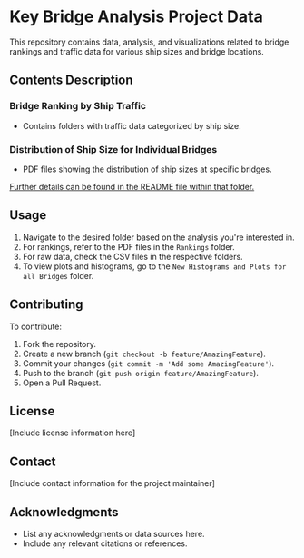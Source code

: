 # Key Bridge Analysis Project Data
This repository contains data, analysis, and visualizations related to bridge rankings and traffic data for various ship sizes and bridge locations. 


## Contents Description

### Bridge Ranking by Ship Traffic
- Contains folders with traffic data categorized by ship size.

### Distribution of Ship Size for Individual Bridges
- PDF files showing the distribution of ship sizes at specific bridges.

<ins>Further details can be found in the README file within that folder.</ins>

## Usage

1. Navigate to the desired folder based on the analysis you're interested in.
2. For rankings, refer to the PDF files in the `Rankings` folder.
3. For raw data, check the CSV files in the respective folders.
4. To view plots and histograms, go to the `New Histograms and Plots for all Bridges` folder.

## Contributing

To contribute:
1. Fork the repository.
2. Create a new branch (`git checkout -b feature/AmazingFeature`).
3. Commit your changes (`git commit -m 'Add some AmazingFeature'`).
4. Push to the branch (`git push origin feature/AmazingFeature`).
5. Open a Pull Request.

## License

[Include license information here]

## Contact

[Include contact information for the project maintainer]

## Acknowledgments

- List any acknowledgments or data sources here.
- Include any relevant citations or references.
